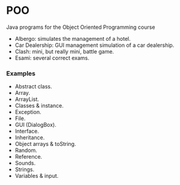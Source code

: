 # POO
Java programs for the Object Oriented Programming course

- Albergo: simulates the management of a hotel.
- Car Dealership: GUI management simulation of a car dealership.
- Clash: mini, but really mini, battle game.
- Esami: several correct exams.

### Examples
- Abstract class.
- Array.
- ArrayList.
- Classes & instance.
- Exception.
- File.
- GUI (DialogBox).
- Interface.
- Inheritance.
- Object arrays & toString.
- Random.
- Reference.
- Sounds.
- Strings.
- Variables & input.
